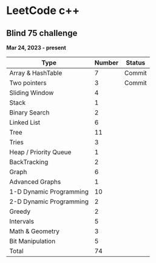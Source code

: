 # LeetCode c++

## Blind 75 challenge
**Mar 24, 2023 - present**

| Type                    | Number | Status |
| ----------------------- | ------ | ------ |
| Array & HashTable       | 7      | Commit |
| Two pointers            | 3      | Commit |
| Sliding Window          | 4      |        |
| Stack                   | 1      |        |
| Binary Search           | 2      |        |
| Linked List             | 6      |        |
| Tree                    | 11     |        |
| Tries                   | 3      |        |
| Heap / Priority Queue   | 1      |        |
| BackTracking            | 2      |        |
| Graph                   | 6      |        |
| Advanced Graphs         | 1      |        |
| 1-D Dynamic Programming | 10     |        |
| 2-D Dynamic Programming | 2      |        |
| Greedy                  | 2      |        |
| Intervals               | 5      |        |
| Math & Geometry         | 3      |        |
| Bit Manipulation        | 5      |        |
| Total                   | 74     |        |
